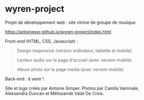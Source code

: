 # wyren-project
Projet de développement web : site vitrine de groupe de musique

https://antoinespr.github.io/wyren-project/index.html

Front-end (HTML, CSS, Javascript) :
> Design responsive (version ordinateur, tablette et mobile)

> Lecteur audio sur la page d'accueil (avec version mobile)

> Album photo sur la page media (avec version mobile)

Back-end : à venir !


Site et logo créés par Antoine Simper. Photos par Camila Vammale, Aleksandra Duncan et Mélissande Valat De Croix.
